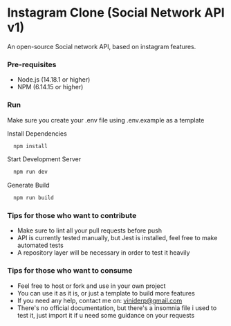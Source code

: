 # Instagram Clone (Social Network API v1)

An open-source Social network API, based on instagram features.

### Pre-requisites

- Node.js (14.18.1 or higher)
- NPM (6.14.15 or higher)

### Run

Make sure you create your .env file using .env.example as a template

Install Dependencies

```bash
  npm install
```

Start Development Server

```bash
  npm run dev
```

Generate Build

```bash
  npm run build
```

### Tips for those who want to contribute

- Make sure to lint all your pull requests before push
- API is currently tested manually, but Jest is installed, feel free to make automated tests
- A repository layer will be necessary in order to test it heavily

### Tips for those who want to consume

- Feel free to host or fork and use in your own project
- You can use it as it is, or just a template to build more features
- If you need any help, contact me on: viniderp@gmail.com
- There's no official documentation, but there's a insomnia file i used to test it, just import it if u need some guidance on your requests
